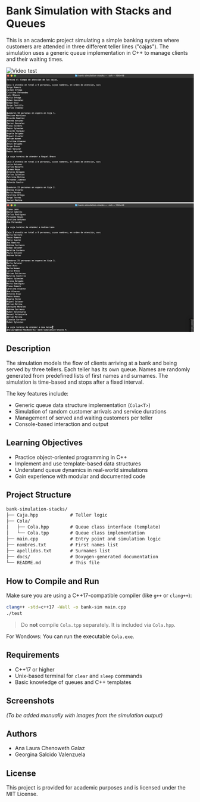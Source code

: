 # Bank Simulation with Stacks and Queues

This is an academic project simulating a simple banking system where customers are attended in three different teller lines ("cajas"). The simulation uses a generic queue implementation in C++ to manage clients and their waiting times.

<img src="img/simulation-bank.gif" alt="Video test" width="800">

<img src="img/conclusions1.png" alt="Conclusions 1" width="800">

<img src="img/conclusions2.png" alt="Conclusions 2" width="800">

## Description

The simulation models the flow of clients arriving at a bank and being served by three tellers. Each teller has its own queue. Names are randomly generated from predefined lists of first names and surnames. The simulation is time-based and stops after a fixed interval.

The key features include:

- Generic queue data structure implementation (`Cola<T>`)
- Simulation of random customer arrivals and service durations
- Management of served and waiting customers per teller
- Console-based interaction and output

## Learning Objectives

- Practice object-oriented programming in C++
- Implement and use template-based data structures
- Understand queue dynamics in real-world simulations
- Gain experience with modular and documented code

## Project Structure

```
bank-simulation-stacks/
├── Caja.hpp            # Teller logic
├── Cola/              
│   ├── Cola.hpp        # Queue class interface (template)
│   └── Cola.tpp        # Queue class implementation
├── main.cpp            # Entry point and simulation logic
├── nombres.txt         # First names list
├── apellidos.txt       # Surnames list
├── docs/               # Doxygen-generated documentation
└── README.md           # This file
```

## How to Compile and Run

Make sure you are using a C++17-compatible compiler (like `g++` or `clang++`):

```bash
clang++ -std=c++17 -Wall -o bank-sim main.cpp
./test
```

> Do **not** compile `Cola.tpp` separately. It is included via `Cola.hpp`.

For Wondows:
You can run the executable `Cola.exe`.

## Requirements

- C++17 or higher
- Unix-based terminal for `clear` and `sleep` commands
- Basic knowledge of queues and C++ templates

## Screenshots

*(To be added manually with images from the simulation output)*

## Authors

- Ana Laura Chenoweth Galaz
- Georgina Salcido Valenzuela

## License

This project is provided for academic purposes and is licensed under the MIT License.

